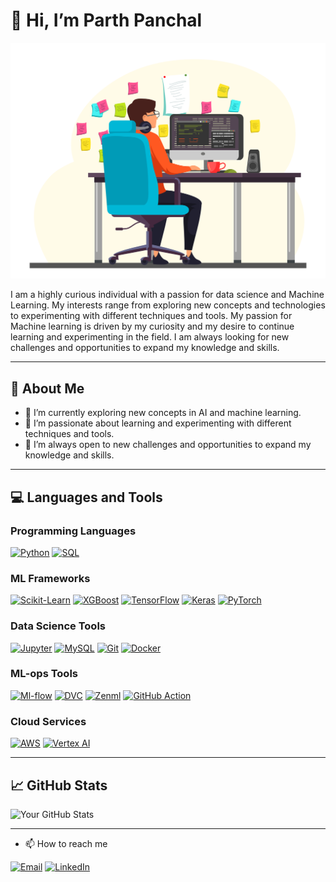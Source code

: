 # 👋 Hi, I’m Parth Panchal

![Parth Panchal](https://github.com/Parth189p/Parth189p/blob/main/programmer_v_02.jpg)

I am a highly curious individual with a passion for data science and Machine Learning. My interests range from exploring new concepts and technologies to experimenting with different techniques and tools. My passion for Machine learning is driven by my curiosity and my desire to continue learning and experimenting in the field. I am always looking for new challenges and opportunities to expand my knowledge and skills.

---

## 🚀 About Me

- 🔭 I’m currently exploring new concepts in AI and machine learning.
- 🌱 I’m passionate about learning and experimenting with different techniques and tools.
- 👯 I’m always open to new challenges and opportunities to expand my knowledge and skills.

---

## 💻 Languages and Tools

### Programming Languages
[![Python](https://img.shields.io/badge/-Python-3776AB?style=flat&logo=python&logoColor=white)](https://www.python.org/)
[![SQL](https://img.shields.io/badge/-SQL-4479A1?style=flat&logo=postgresql&logoColor=white)](https://www.postgresql.org/)

### ML Frameworks
[![Scikit-Learn](https://img.shields.io/badge/-Scikit--Learn-F7931E?style=flat&logo=scikit-learn&logoColor=white)](https://scikit-learn.org/stable/)
[![XGBoost](https://img.shields.io/badge/-XGBoost-1765A4?style=flat&logo=xgboost&logoColor=white)](https://xgboost.ai/)
[![TensorFlow](https://img.shields.io/badge/-TensorFlow-FF6F00?style=flat&logo=tensorflow&logoColor=white)](https://www.tensorflow.org/)
[![Keras](https://img.shields.io/badge/-Keras-D00000?style=flat&logo=keras&logoColor=white)](https://keras.io/)
[![PyTorch](https://img.shields.io/badge/-PyTorch-EE4C2C?style=flat&logo=pytorch&logoColor=white)](https://pytorch.org/)

### Data Science Tools
[![Jupyter](https://img.shields.io/badge/-Jupyter-F37626?style=flat&logo=jupyter&logoColor=white)](https://jupyter.org/)
[![MySQL](https://img.shields.io/badge/-MySQL-4479A1?style=flat&logo=mysql&logoColor=white)](https://www.mysql.com/)
[![Git](https://img.shields.io/badge/-Git-F05032?style=flat&logo=git&logoColor=white)](https://git-scm.com/)
[![Docker](https://img.shields.io/badge/-Docker-2496ED?style=flat&logo=docker&logoColor=white)](https://www.docker.com/)

### ML-ops Tools
[![Ml-flow](https://img.shields.io/badge/-Ml--flow-02575E?style=flat&logo=apache&logoColor=white)](https://www.mlflow.org/)
[![DVC](https://img.shields.io/badge/-DVC-FF6D00?style=flat&logo=dataversioncontrol&logoColor=white)](https://dvc.org/)
[![Zenml](https://img.shields.io/badge/-Zenml-26A6A4?style=flat&logo=zenml&logoColor=white)](https://zenml.io/)
[![GitHub Action](https://img.shields.io/badge/-GitHub_Action-2088FF?style=flat&logo=github-actions&logoColor=white)](https://github.com/features/actions)

### Cloud Services
[![AWS](https://img.shields.io/badge/-AWS-232F3E?style=flat&logo=amazon-aws&logoColor=white)](https://aws.amazon.com/)
[![Vertex AI](https://img.shields.io/badge/-Vertex_AI-4285F4?style=flat&logo=google-cloud&logoColor=white)](https://cloud.google.com/vertex-ai)

---

## 📈 GitHub Stats

![Your GitHub Stats](https://github-readme-stats.vercel.app/api?username=Parth189p)

---



- 📫 How to reach me
   
 [![Email](https://img.shields.io/badge/-Email-D14836?style=flat&logo=gmail&logoColor=white)](panchalparthppp@gmail.com)
 [![LinkedIn](https://img.shields.io/badge/-LinkedIn-0077B5?style=flat&logo=linkedin)](https://www.linkedin.com/in/parth-panchal-b57492240)


<!---
Parth189p/Parth189p is a ✨ special ✨ repository because its `README.md` (this file) appears on your GitHub profile.
You can click the Preview link to take a look at your changes.
--->
